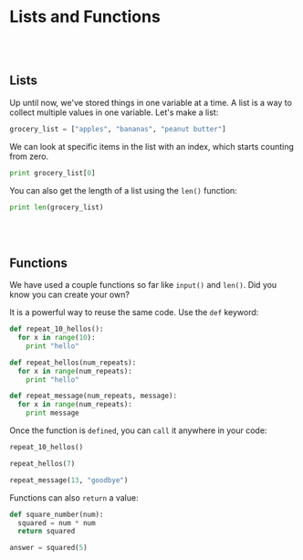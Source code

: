 # Lists and Functions
<br><br>

## Lists

Up until now, we've stored things in one variable at a time. A list is a way to collect multiple values in one variable. Let's make a list:

```python
grocery_list = ["apples", "bananas", "peanut butter"]
```

We can look at specific items in the list with an index, which starts counting from zero.

```python
print grocery_list[0]
```

You can also get the length of a list using the `len()` function:

```python
print len(grocery_list)
```
<br><br>

## Functions

We have used a couple functions so far like `input()` and `len()`. Did you know you can create your own?

It is a powerful way to reuse the same code. Use the `def` keyword:

```python
def repeat_10_hellos():
  for x in range(10):
    print "hello"
```

```python
def repeat_hellos(num_repeats):
  for x in range(num_repeats):
    print "hello"
```

```python
def repeat_message(num_repeats, message):
  for x in range(num_repeats):
    print message
```

Once the function is `defined`, you can `call` it anywhere in your code:
```python
repeat_10_hellos()
```

```python
repeat_hellos(7)
```

```python
repeat_message(13, "goodbye")
```

Functions can also `return` a value:
```python
def square_number(num):
  squared = num * num
  return squared
```

```python
answer = squared(5)
```

